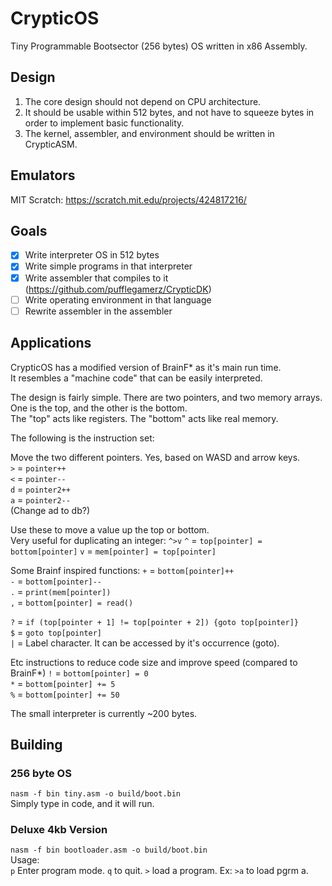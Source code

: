 # CrypticOS
Tiny Programmable Bootsector (256 bytes) OS written in x86 Assembly.

## Design
1. The core design should not depend on CPU architecture.  
2. It should be usable within 512 bytes, and not have to squeeze bytes in order to implement basic functionality.  
3. The kernel, assembler, and environment should be written in CrypticASM.  

## Emulators
MIT Scratch: https://scratch.mit.edu/projects/424817216/

## Goals
- [x] Write interpreter OS in 512 bytes  
- [x] Write simple programs in that interpreter  
- [x] Write assembler that compiles to it (https://github.com/pufflegamerz/CrypticDK)  
- [ ] Write operating environment in that language  
- [ ] Rewrite assembler in the assembler  

## Applications
CrypticOS has a modified version of BrainF* as it's main run time.  
It resembles a "machine code" that can be easily interpreted.  

The design is fairly simple. There are two pointers, and two memory arrays.  
One is the top, and the other is the bottom.  
The "top" acts like registers.
The "bottom" acts like real memory.

The following is the instruction set:  

Move the two different pointers. Yes, based on WASD and arrow keys.  
`>` = `pointer++`  
`<` = `pointer--`  
`d` = `pointer2++`  
`a` = `pointer2--`  
(Change ad to db?)

Use these to move a value up the top or bottom.  
Very useful for duplicating an integer: `^>v`
`^` = `top[pointer] = bottom[pointer]`
`v` = `mem[pointer] = top[pointer]`

Some Brainf inspired functions:
`+` = `bottom[pointer]++`  
`-` = `bottom[pointer]--`  
`.` = `print(mem[pointer])`  
`,` = `bottom[pointer] = read()`  


`?` = `if (top[pointer + 1] != top[pointer + 2]) {goto top[pointer]}`  
`$` = `goto top[pointer]`  
`|` = Label character. It can be accessed by it's occurrence (goto).

Etc instructions to reduce code size and improve speed (compared to BrainF*)
`!` = `bottom[pointer] = 0`  
`*` = `bottom[pointer] += 5`  
`%` = `bottom[pointer] += 50`  

The small interpreter is currently ~200 bytes.

## Building
### 256 byte OS
`nasm -f bin tiny.asm -o build/boot.bin`  
Simply type in code, and it will run.
### Deluxe 4kb Version
`nasm -f bin bootloader.asm -o build/boot.bin`  
Usage:  
`p` Enter program mode. `q` to quit.
`>` load a program. Ex: `>a` to load pgrm a.
